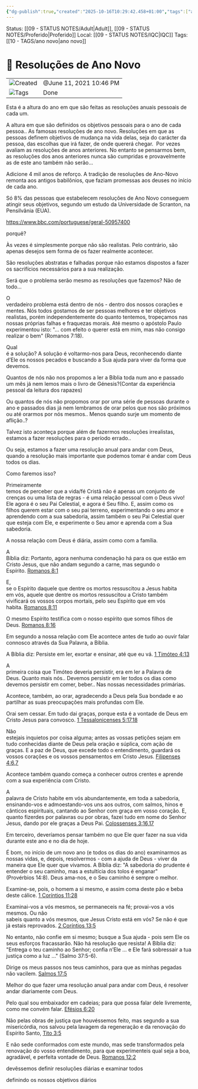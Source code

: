 ```yaml
---
{"dg-publish":true,"created":"2025-10-16T10:29:42.458+01:00","tags":["anonovo"],"dg-note-icon":"adult","noteIcon":"adult","message_category":"Devocional","permalink":"/05-main-notes-permanent-zettel/resolucoes-de-ano-novo/","dgPassFrontmatter":true,"updated":"2025-10-22T13:27:55.135+01:00"}
---
```


Status: [[09 - STATUS NOTES/Adult\|Adult]], [[09 - STATUS NOTES/Proferido\|Proferido]]
Local: [[09 - STATUS NOTES/IQC\|IQC]]
Tags: [[10 - TAGS/ano novo\|ano novo]]
# 📓 Resoluções de Ano Novo

|   |   |
|---|---|
|![](Dashboard/Attachments/clock_gray%20228.svg)Created|@June 11, 2021 10:46 PM|
|![](Dashboard/Attachments/list_gray%20962.svg)Tags|Done|

Esta é a altura do ano em que são feitas as resoluções anuais pessoais de cada um.

A altura em que são definidos os objetivos pessoais para o ano de cada pessoa.. As famosas resoluções de ano novo. Resoluções em que as pessoas definem objetivos de mudança na vida delas, seja do carácter da pessoa, das escolhas que irá fazer, de onde quererá chegar.  Por vezes avaliam as resoluções de anos anteriores. No entanto se pensarmos bem, as resoluções dos anos anteriores nunca são cumpridas e provavelmente as de este ano também não serão...

Adicione 4 mil anos de reforço. A tradição de resoluções de Ano-Novo remonta aos antigos babilônios, que faziam promessas aos deuses no início de cada ano.

Só 8% das pessoas que estabelecem resoluções de Ano Novo conseguem atingir seus objetivos, segundo um estudo da Universidade de Scranton, na Pensilvânia (EUA).

https://www.bbc.com/portuguese/geral-50957400

porquê?

Às vezes é simplesmente porque não são realistas. Pelo contrário, são apenas desejos sem forma de os fazer realmente acontecer.

São resoluções abstratas e falhadas porque não estamos dispostos a fazer os sacrifícios necessários para a sua realização.

Será que o problema serão mesmo as resoluções que fazemos? Não de todo...

O  
verdadeiro problema está dentro de nós - dentro dos nossos corações e  
mentes. Nós todos gostamos de ser pessoas melhores e ter objetivos  
realistas, porém independentemente do quanto tentemos, tropeçamos nas  
nossas próprias falhas e fraquezas morais. Até mesmo o apóstolo Paulo  
experimentou isto: "… com efeito o querer está em mim, mas não consigo  
realizar o bem" (Romanos 7:18).

Qual  
é a solução? A solução é voltarmo-nos para Deus, reconhecendo diante  
d’Ele os nossos pecados e buscando a Sua ajuda para viver da forma que  
devemos.

Quantos de nós não nos propomos a ler a Bíblia toda num ano e passado um mês já nem lemos mais o livro de Génesis?(Contar da experiência pessoal da leitura dos rapazes)

Ou quantos de nós não propomos orar por uma série de pessoas durante o ano e passados dias já nem lembramos de orar pelos que nos são próximos ou até orarmos por nós mesmos.. Menos quando surje um momento de aflição..?

Talvez isto aconteça porque além de fazermos resoluções irrealistas, estamos a fazer resoluções para o período errado..

Ou seja, estamos a fazer uma resolução anual para andar com Deus, quando a resolução mais importante que podemos tomar é andar com Deus todos os dias.

Como faremos isso?

Primeiramente  
temos de perceber que a vida/fé Cristã não é apenas um conjunto de  
crenças ou uma lista de regras - é uma relação pessoal com o Deus vivo!  
Ele agora é o seu Pai Celestial, e agora é Seu filho. E, assim como os  
filhos querem estar com o seu pai terreno, experimentando o seu amor e  
aprendendo com a sua sabedoria, assim também o seu Pai Celestial quer  
que esteja com Ele, e experimente o Seu amor e aprenda com a Sua  
sabedoria.

A nossa relação com Deus é diária, assim como com a família.

A  
Bíblia diz: Portanto, agora nenhuma condenação há para os que estão em  
Cristo Jesus, que não andam segundo a carne, mas segundo o Espírito. [Romanos 8:1](https://www.bibliaonline.com.br/acf/rm/8/1+)

E,  
se o Espírito daquele que dentre os mortos ressuscitou a Jesus habita  
em vós, aquele que dentre os mortos ressuscitou a Cristo também  
vivificará os vossos corpos mortais, pelo seu Espírito que em vós  
habita. [Romanos 8:11](https://www.bibliaonline.com.br/acf/rm/8/11+)

O mesmo Espírito testifica com o nosso espírito que somos filhos de Deus. [Romanos 8:16](https://www.bibliaonline.com.br/acf/rm/8/16+)

Em segundo a nossa relação com Ele acontece antes de tudo ao ouvir falar connosco através da Sua Palavra, a Bíblia.

A Bíblia diz: Persiste em ler, exortar e ensinar, até que eu vá. [1 Timóteo 4:13](https://www.bibliaonline.com.br/acf/1tm/4/13+)

A  
primeira coisa que Timóteo deveria persistir, era em ler a Palavra de  
Deus. Quanto mais nós.. Devemos persistir em ler todos os dias como  
devemos persistir em comer, beber.. Nas nossas necessidades primárias.

Acontece, também, ao orar, agradecendo a Deus pela Sua bondade e ao partilhar as suas preocupações mais profundas com Ele.

Orai sem cessar. Em tudo dai graças, porque esta é a vontade de Deus em Cristo Jesus para convosco. [1 Tessalonicenses 5:17,18](https://www.bibliaonline.com.br/acf/1ts/5/17,18+)

Não  
estejais inquietos por coisa alguma; antes as vossas petições sejam em  
tudo conhecidas diante de Deus pela oração e súplica, com ação de  
graças. E a paz de Deus, que excede todo o entendimento, guardará os vossos corações e os vossos pensamentos em Cristo Jesus. [Filipenses 4:6,7](https://www.bibliaonline.com.br/acf/fp/4/6,7+)

Acontece também quando começa a conhecer outros crentes e aprende com a sua experiência com Cristo.

A  
palavra de Cristo habite em vós abundantemente, em toda a sabedoria,  
ensinando-vos e admoestando-vos uns aos outros, com salmos, hinos e  
cânticos espirituais, cantando ao Senhor com graça em vosso coração. E, quanto fizerdes por palavras ou por obras, fazei tudo em nome do Senhor Jesus, dando por ele graças a Deus Pai. [Colossenses 3:16,17](https://www.bibliaonline.com.br/acf/cl/3/16,17+)

Em terceiro, deveríamos pensar também no que Ele quer fazer na sua vida durante este ano e no dia de hoje.

É bom, no início de um novo ano (e todos os dias do ano) examinarmos as nossas vidas, e, depois, resolvermos - com a ajuda de Deus - viver da maneira que Ele quer que vivamos. A Bíblia diz: "A sabedoria do prudente é entender o seu caminho, mas a estultícia dos tolos é enganar"  
(Provérbios 14:8). Deus ama-nos, e o Seu caminho é sempre o melhor.

Examine-se, pois, o homem a si mesmo, e assim coma deste pão e beba deste cálice. [1 Coríntios 11:28](https://www.bibliaonline.com.br/acf/1co/11/28+)

Examinai-vos a vós mesmos, se permaneceis na fé; provai-vos a vós mesmos. Ou não  
sabeis quanto a vós mesmos, que Jesus Cristo está em vós? Se não é que  
já estais reprovados. [2 Coríntios 13:5](https://www.bibliaonline.com.br/acf/2co/13/5+)

No entanto, não confie em si mesmo; busque a Sua ajuda - pois sem Ele os seus esforços fracassarão. Não há resolução que resista! A Bíblia diz: "Entrega o teu caminho ao Senhor; confia n’Ele … e Ele fará sobressair a tua justiça como a luz ..." (Salmo 37:5-6).

Dirige os meus passos nos teus caminhos, para que as minhas pegadas não vacilem. [Salmos 17:5](https://www.bibliaonline.com.br/acf/sl/17/5+)

Melhor do que fazer uma resolução anual para andar com Deus, é resolver andar diariamente com Deus.

Pelo qual sou embaixador em cadeias; para que possa falar dele livremente, como me convém falar. [Efésios 6:20](https://www.bibliaonline.com.br/acf/ef/6/20+)

Não pelas obras de justiça que houvéssemos feito, mas segundo a sua  
misericórdia, nos salvou pela lavagem da regeneração e da renovação do  
Espírito Santo, [Tito 3:5](https://www.bibliaonline.com.br/acf/tt/3/5+)

E não sede conformados com este mundo, mas sede transformados pela  
renovação do vosso entendimento, para que experimenteis qual seja a boa,  
agradável, e perfeita vontade de Deus. [Romanos 12:2](https://www.bibliaonline.com.br/acf/rm/12/2+)

devêssemos definir resoluções diárias e examinar todos

definindo os nossos objetivos diários